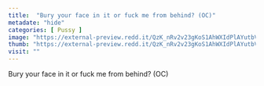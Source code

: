 ```yaml
---
title:  "Bury your face in it or fuck me from behind? (OC)"
metadate: "hide"
categories: [ Pussy ]
image: "https://external-preview.redd.it/QzK_nRv2v23gKoS1AhWXIdPlAYutbVA72FnVai4OEis.jpg?auto=webp&s=596250af27a4e4376c4b8c264b2a99076803a140"
thumb: "https://external-preview.redd.it/QzK_nRv2v23gKoS1AhWXIdPlAYutbVA72FnVai4OEis.jpg?width=1080&crop=smart&auto=webp&s=8abede8a13100fb33300ff5b6c52c09950a6bed2"
visit: ""
---
```

Bury your face in it or fuck me from behind? (OC)

